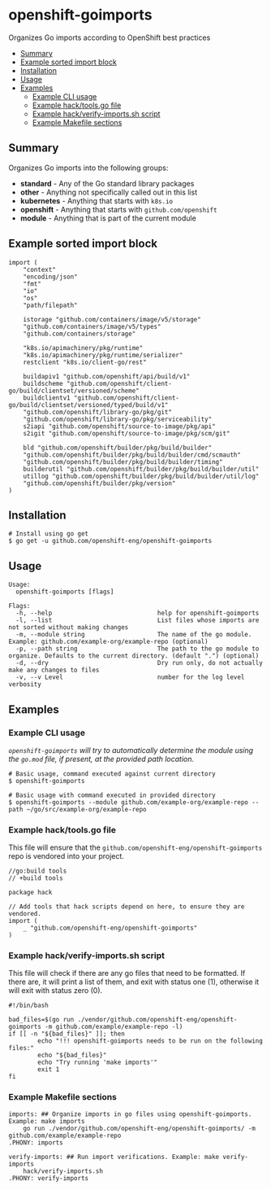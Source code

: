 
# openshift-goimports
Organizes Go imports according to OpenShift best practices

* [Summary](#Summary)
* [Example sorted import block](#Examplesortedimportblock)
* [Installation](#Installation)
* [Usage](#Usage)
* [Examples](#Examples)
	* [Example CLI usage](#ExampleCLIusage)
	* [Example hack/tools.go file](#Examplehacktools.gofile)
	* [Example hack/verify-imports.sh script](#Examplehackverify-imports.shscript)
	* [Example Makefile sections](#ExampleMakefilesections)

## <a name='Summary'></a>Summary
Organizes Go imports into the following groups:
 - **standard** - Any of the Go standard library packages
 - **other** - Anything not specifically called out in this list
 - **kubernetes** - Anything that starts with `k8s.io`
 - **openshift** - Anything that starts with `github.com/openshift`
 - **module** - Anything that is part of the current module

## <a name='Examplesortedimportblock'></a>Example sorted import block
```
import (
	"context"
	"encoding/json"
	"fmt"
	"io"
	"os"
	"path/filepath"

	istorage "github.com/containers/image/v5/storage"
	"github.com/containers/image/v5/types"
	"github.com/containers/storage"

	"k8s.io/apimachinery/pkg/runtime"
	"k8s.io/apimachinery/pkg/runtime/serializer"
	restclient "k8s.io/client-go/rest"

	buildapiv1 "github.com/openshift/api/build/v1"
	buildscheme "github.com/openshift/client-go/build/clientset/versioned/scheme"
	buildclientv1 "github.com/openshift/client-go/build/clientset/versioned/typed/build/v1"
	"github.com/openshift/library-go/pkg/git"
	"github.com/openshift/library-go/pkg/serviceability"
	s2iapi "github.com/openshift/source-to-image/pkg/api"
	s2igit "github.com/openshift/source-to-image/pkg/scm/git"

	bld "github.com/openshift/builder/pkg/build/builder"
	"github.com/openshift/builder/pkg/build/builder/cmd/scmauth"
	"github.com/openshift/builder/pkg/build/builder/timing"
	builderutil "github.com/openshift/builder/pkg/build/builder/util"
	utillog "github.com/openshift/builder/pkg/build/builder/util/log"
	"github.com/openshift/builder/pkg/version"
)
```

## <a name='Installation'></a>Installation
```
# Install using go get
$ go get -u github.com/openshift-eng/openshift-goimports
```

## <a name='Usage'></a>Usage
```
Usage:
  openshift-goimports [flags]

Flags:
  -h, --help                             help for openshift-goimports
  -l, --list                             List files whose imports are not sorted without making changes
  -m, --module string                    The name of the go module. Example: github.com/example-org/example-repo (optional)
  -p, --path string                      The path to the go module to organize. Defaults to the current directory. (default ".") (optional)
  -d, --dry                              Dry run only, do not actually make any changes to files
  -v, --v Level                          number for the log level verbosity
```

## <a name='Examples'></a>Examples

### <a name='ExampleCLIusage'></a>Example CLI usage
*`openshift-goimports` will try to automatically determine the module using the `go.mod` file, if present, at the provided path location.*

```
# Basic usage, command executed against current directory
$ openshift-goimports

# Basic usage with command executed in provided directory
$ openshift-goimports --module github.com/example-org/example-repo --path ~/go/src/example-org/example-repo
```

### <a name='Examplehacktools.gofile'></a>Example hack/tools.go file
This file will ensure that the `github.com/openshift-eng/openshift-goimports` repo is vendored into your project.
```
//go:build tools
// +build tools

package hack

// Add tools that hack scripts depend on here, to ensure they are vendored.
import (
	_ "github.com/openshift-eng/openshift-goimports"
)

```

### <a name='Examplehackverify-imports.shscript'></a>Example hack/verify-imports.sh script
This file will check if there are any go files that need to be formatted. If there are, it will print a list of them, and exit with status one (1), otherwise it will exit with status zero (0). 
```
#!/bin/bash

bad_files=$(go run ./vendor/github.com/openshift-eng/openshift-goimports -m github.com/example/example-repo -l)
if [[ -n "${bad_files}" ]]; then
        echo "!!! openshift-goimports needs to be run on the following files:"
        echo "${bad_files}"
        echo "Try running 'make imports'"
        exit 1
fi
```

### <a name='ExampleMakefilesections'></a>Example Makefile sections
```
imports: ## Organize imports in go files using openshift-goimports. Example: make imports
	go run ./vendor/github.com/openshift-eng/openshift-goimports/ -m github.com/example/example-repo
.PHONY: imports

verify-imports: ## Run import verifications. Example: make verify-imports
	hack/verify-imports.sh
.PHONY: verify-imports
```